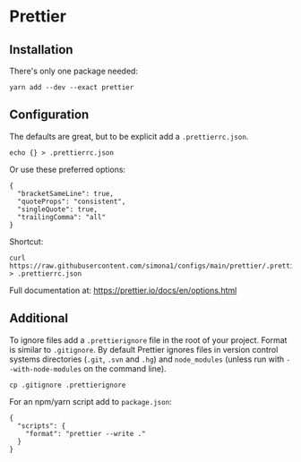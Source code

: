 # Prettier

## Installation

There's only one package needed:

```
yarn add --dev --exact prettier
```

## Configuration

The defaults are great, but to be explicit add a `.prettierrc.json`.

```
echo {} > .prettierrc.json
```

Or use these preferred options:

```
{
  "bracketSameLine": true,
  "quoteProps": "consistent",
  "singleQuote": true,
  "trailingComma": "all"
}
```

Shortcut:

```
curl https://raw.githubusercontent.com/simona1/configs/main/prettier/.prettierrc.json > .prettierrc.json
```

Full documentation at: https://prettier.io/docs/en/options.html

## Additional

To ignore files add a `.prettierignore` file in the root of your project. Format is similar to `.gitignore`. By default Prettier ignores files in version control systems directories (`.git`, `.svn` and `.hg`) and `node_modules` (unless run with `--with-node-modules` on the command line).

```
cp .gitignore .prettierignore
```

For an npm/yarn script add to `package.json`:

```
{
  "scripts": {
    "format": "prettier --write ."
  }
}
```
